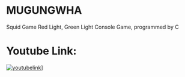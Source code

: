 # MUGUNGWHA
Squid Game Red Light, Green Light Console Game, programmed by C

# Youtube Link:
[![youtubelink](https://img.youtube.com/vi/QEZ8s7vH6XM/0.jpg)](https://www.youtube.com/watch?v=QEZ8s7vH6XM)]
